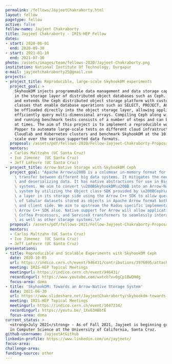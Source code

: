 ```yaml
---
permalink: /fellows/JayjeetChakraborty.html
layout: fellow
pagetype: fellow
active: false
fellow-name: Jayjeet Chakraborty
title: Jayjeet Chakraborty - IRIS-HEP Fellow
dates:
- start: 2020-06-01
  end: 2020-09-30
- start: 2021-01-10
  end: 2021-07-10
photo: /assets/images/team/fellows-2020/Jayjeet-Chakraborty.png
institution: National Institute Of Technology, Durgapur
e-mail: jayjeetchakraborty25@gmail.com
projects:
- project_title: Reproducible, large-scale SkyhookDM experiments
  project_goal: >
    SkyhookDM injects programmable data management and data storage capabilities directly
    in the storage layer of distributed object databases such as Ceph. SkyhookDM utilizes
    and extends the Ceph distributed object storage platform with customized C++ object
    classes that enable database operations such as SELECT, PROJECT, AGGREGATE to
    be offloaded directly into the object storage layer, allowing applications to
    efficiently query multi-dimensional arrays. Compiling Ceph along with Skyhook
    and running benchmark tests consists of a number of steps and can become irreproducible
    at times. The aim of this project is to implement a reproducible workflow with
    Popper to automate large-scale tests on different cloud infrastructure like GCP,
    Cloudlab and Kubernetes clusters and benchmark SkyhookDM at the 10's of terabyte
    scale over the various supported data formats.
  proposal: /assets/pdf/fellows-2020/Fellow-Jayjeet-Chakraborty-Proposal.pdf
  mentors:
  - Carlos Maltzahn (UC Santa Cruz)
  - Ivo Jimenez  (UC Santa Cruz)
  - Jeff LeFevre (UC Santa Cruz)
- project_title: Arrow-Native Storage with SkyhookDM Ceph
  project_goal: "Apache Arrow\u200B is a columnar in-memory format for seamless data\
    \ transfer between different big data systems. It mitigates the need for serializing\
    \ and deserializing data. It has native abstractions for use in Big Data storage\
    \ systems. We aim to convert \u200BSkyhookDM\u200B into an Arrow-Native storage\
    \ system by utilizing the Object class SDK provided by \u200BCeph\u200B to add\
    \ a layer in its storage side using the Arrow C++ SDK to allow querying and processing\
    \ of tabular datasets stored as objects in Apache Arrow format both in the storage\
    \ and client side. We aim to upstream the Rados specific implementations of the\
    \ Arrow C++ SDK also. Native support for Arrow will allow applications such as\
    \ Coffea Processors, and ServiceX transformers to seamlessly interact with SkyhookDM,\
    \ as well as other storage systems.\n"
  proposal: /assets/pdf/fellows-2021/Fellow-Jayjeet-Chakraborty-Proposal-2.pdf
  mentors:
  - Carlos Maltzahn (UC Santa Cruz)
  - Ivo Jimenez  (UC Santa Cruz)
  - Jeff LeFevre (UC Santa Cruz)
presentations:
- title: Reproducible and Scalable Experiments with SkyhookDM Ceph
  date: 2020-10-05
  url: https://indico.cern.ch/event/946431/contributions/3976995/attachments/2114858/3558114/Jayjeet_IRIS-HEP_Presentation.pdf
  meeting: IRIS-HEP Topical Meetings
  meetingurl: https://indico.cern.ch/event/946431/
  recordingurl: https://www.youtube.com/watch?v=6gCp1BwQHdg
  focus-area: doma
- title: 'SkyhookDM: Towards an Arrow-Native Storage System'
  date: 2021-06-30
  url: https://www.slideshare.net/JayjeetChakraborty/skyhookdm-towards-an-arrownative-storage-system
  meeting: IRIS-HEP Topical Meetings
  meetingurl: https://indico.cern.ch/event/1047234/
  recordingurl: https://youtu.be/_1Xv63HBbtE
  focus-area: doma
current_status: >
  <strong>July 2021</strong> - As of Fall 2021, Jayjeet is beginning graduate studies
  in Computer Science at the University of California, Santa Cruz.
github-username: JayjeetAtGithub
linkedin-profile: https://www.linkedin.com/in/jayjeetc/
focus-area:
challenge-area:
funding-source: other
---
```

